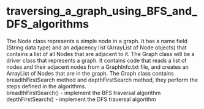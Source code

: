 # traversing_a_graph_using_BFS_and_DFS_algorithms
The Node class represents a simple node in a graph.  It has a name field (String data type) and an adjacency list (ArrayList of Node objects) that contains a list of all Nodes that are adjacent to it.
The Graph class will be a driver class that represents a graph.
It contains code that reads a list of nodes and their adjacent nodes from a GraphInfo.txt file, and creates an ArrayList of Nodes that are in the graph.
The Graph class contains breadthFirstSearch method and depthFirstSearch method, they  perform the steps defined in the algorithms.  
breadthFirstSearch() - implement the BFS traversal algorithm 
depthFirstSearch() - implement the DFS traversal algorithm 

 

